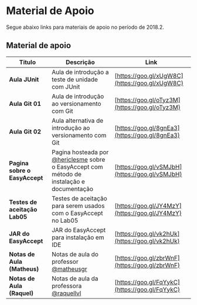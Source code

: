 # Material de Apoio

Segue abaixo links para materiais de apoio no período de 2018.2.

## Material de apoio

Titulo | Descrição | Link
------ | --------- | ----
**Aula JUnit** | Aula de introdução a teste de unidade com JUnit | [https://goo.gl/xUgW8C](https://goo.gl/xUgW8C)
**Aula Git 01** | Aula de introdução ao versionamento com Git | [https://goo.gl/oTyz3M](https://goo.gl/oTyz3M)
**Aula Git 02** | Aula alternativa de introdução ao versionamento com Git | [https://goo.gl/8gnEa3](https://goo.gl/8gnEa3)
**Pagina sobre o EasyAccept** | Pagina hosteada por [@hericlesme](https://github.com/hericlesme) sobre o EasyAccept com método de instalação e documentação | [https://goo.gl/vSMJbH](https://goo.gl/vSMJbH)
**Testes de aceitação Lab05** | Testes de aceitação para serem usados com o EasyAccept no Lab05 | [https://goo.gl/JY4MzY](https://goo.gl/JY4MzY)
**JAR do EasyAccept** | JAR do EasyAccept para instalação em IDE | [https://goo.gl/vk2hUk](https://goo.gl/vk2hUk)
**Notas de Aula (Matheus)** | Notas de aula do professor [@matheusgr](https://github.com/matheusgr) | [https://goo.gl/zbrWnF](https://goo.gl/zbrWnF)
**Notas de Aula (Raquel)** | Notas de aula da professora [@raquellvl](https://github.com/raquelvl) | [https://goo.gl/FqYykC](https://goo.gl/FqYykC)